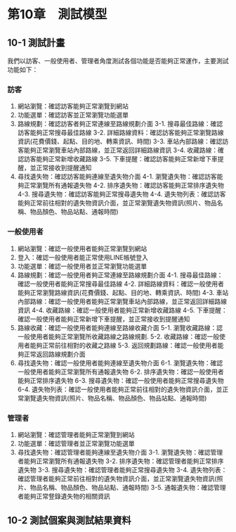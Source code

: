 # 第10章　測試模型
## 10-1 測試計畫
我們以訪客、一般使用者、管理者角度測試各個功能是否能夠正常運作，主要測試功能如下：

### 訪客
1. 網站瀏覽：確認訪客能夠正常瀏覽到網站
2. 功能選單：確認訪客並正常瀏覽功能選單
3. 路線規劃：確認訪客者夠正常連線至路線規劃介面
    3-1. 搜尋最佳路線：確認訪客能夠正常搜尋最佳路線
    3-2. 詳細路線資料：確認訪客能夠正常瀏覽路線資訊(花費價錢、起點、目的地、轉乘資訊、時間)
    3-3. 車站內部路線：確認訪客能夠正常瀏覽車站內部路線，並正常返回詳細路線資訊
    3-4. 收藏路線：確認訪客能夠正常新增收藏路線
    3-5. 下車提醒：確認訪客能夠正常新增下車提醒，並正常接收到提醒通知
4. 尋找遺失物：確認訪客能夠連線至遺失物介面
    4-1. 瀏覽遺失物：確認訪客能夠正常瀏覽所有通報遺失物
    4-2. 排序遺失物：確認訪客能夠正常排序遺失物
    4-3. 搜尋遺失物：確認訪客能夠正常搜尋遺失物
    4-4. 遺失物列表：確認訪客能夠正常前往相對的遺失物資訊介面，並正常瀏覽遺失物資訊(照片、物品名稱、物品顏色、物品站點、通報時間)

### 一般使用者
1. 網站瀏覽：確認一般使用者能夠正常瀏覽到網站
2. 登入：確認一般使用者能正常使用LINE帳號登入
3. 功能選單：確認一般使用者並正常瀏覽功能選單
4. 路線規劃：確認一般使用者夠正常連線至路線規劃介面
    4-1. 搜尋最佳路線：確認一般使用者能夠正常搜尋最佳路線
    4-2. 詳細路線資料：確認一般使用者能夠正常瀏覽路線資訊(花費價錢、起點、目的地、轉乘資訊、時間)
    4-3. 車站內部路線：確認一般使用者能夠正常瀏覽車站內部路線，並正常返回詳細路線資訊
    4-4. 收藏路線：確認一般使用者能夠正常新增收藏路線
    4-5. 下車提醒：確認一般使用者能夠正常新增下車提醒，並正常接收到提醒通知
5. 路線收藏：確認一般使用者能夠連線至路線收藏介面
    5-1. 瀏覽收藏路線：認一般使用者能夠正常瀏覽所收藏路線之路線規劃.
    5-2. 收藏路線：確認一般使用者能夠正常前往相對的收藏之路線
    5-3. 返回規劃路線：確認一般使用者能夠正常返回路線規劃介面
6. 尋找遺失物：確認一般使用者能夠連線至遺失物介面
    6-1. 瀏覽遺失物：確認一般使用者能夠正常瀏覽所有通報遺失物
    6-2. 排序遺失物：確認一般使用者能夠正常排序遺失物
    6-3. 搜尋遺失物：確認一般使用者能夠正常搜尋遺失物
    6-4. 遺失物列表：確認一般使用者能夠正常前往相對的遺失物資訊介面，並正常瀏覽遺失物資訊(照片、物品名稱、物品顏色、物品站點、通報時間)

### 管理者
1. 網站瀏覽：確認管理者能夠正常瀏覽到網站
2. 功能選單：確認管理者並正常瀏覽功能選單
3. 尋找遺失物：確認管理者能夠連線至遺失物介面
    3-1. 瀏覽遺失物：確認管理者能夠正常瀏覽所有通報遺失物
    3-2. 排序遺失物：確認管理者能夠正常排序遺失物
    3-3. 搜尋遺失物：確認管理者能夠正常搜尋遺失物
    3-4. 遺失物列表：確認管理者能夠正常前往相對的遺失物資訊介面，並正常瀏覽遺失物資訊(照片、物品名稱、物品顏色、物品站點、通報時間)
    3-5. 通報遺失物：確認管理者能夠正常豋錄遺失物的相關資訊

## 10-2 測試個案與測試結果資料



















